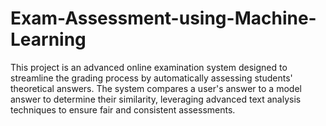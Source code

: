 # Exam-Assessment-using-Machine-Learning
This project is an advanced online examination system designed to streamline the grading process by automatically assessing students' theoretical answers. The system compares a user's answer to a model answer to determine their similarity, leveraging advanced text analysis techniques to ensure fair and consistent assessments.
